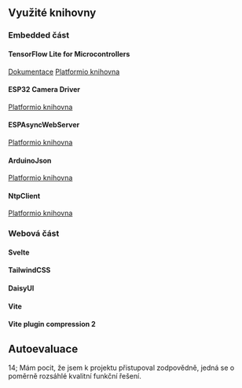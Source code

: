 ## Využité knihovny

### Embedded část

#### TensorFlow Lite for Microcontrollers

[Dokumentace](https://www.tensorflow.org/lite/microcontrollers)
[Platformio knihovna](<https://registry.platformio.org/libraries/trylaarsdam/Tensorflow%20Lite%20for%20Microcontrollers%20(WCL)>)

#### ESP32 Camera Driver

[Platformio knihovna](https://registry.platformio.org/libraries/espressif/esp32-camera)

#### ESPAsyncWebServer

[Platformio knihovna](https://registry.platformio.org/libraries/ottowinter/ESPAsyncWebServer-esphome)

#### ArduinoJson

[Platformio knihovna](https://registry.platformio.org/libraries/bblanchon/ArduinoJson)

#### NtpClient

[Platformio knihovna](https://github.com/taranais/NTPClient)

### Webová část

#### Svelte

#### TailwindCSS

#### DaisyUI

#### Vite

#### Vite plugin compression 2

## Autoevaluace

14; Mám pocit, že jsem k projektu přistupoval zodpovědně, jedná se o poměrně rozsáhlé kvalitní funkční řešení.
